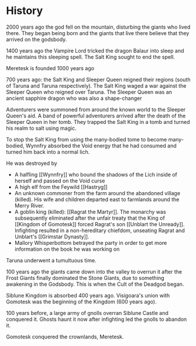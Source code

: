# History
2000 years ago the god fell on the mountain, disturbing the giants who lived there. They began being born and the giants that live there believe that they arrived on the godsbody. 

1400 years ago the Vampire Lord tricked the dragon Balaur into sleep and he maintains this sleeping spell. The Salt King sought to end the spell. 

Meretesk is founded 1000 years ago

700 years ago: the Salt King and Sleeper Queen reigned their regions (south of Taruna and Taruna respectively). The Salt King waged a war against the Sleeper Queen who reigned over Taruna. The Sleeper Queen was an ancient sapphire dragon who was also a shape-changer 

Adventurers were summoned from around the known world to the Sleeper Queen's aid. A band of powerful adventurers arrived after the death of the Sleeper Queen in her tomb. They trapped the Salt King in a tomb and turned his realm to salt using magic. 

To stop the Salt King from using the many-bodied tome to become many-bodied, Wynnfry absorbed the Void energy that he had consumed and turned him back into a normal lich. 

He was destroyed by 

- A halfling [[Wynnfry]] who bound the shadows of the Lich inside of herself and passed on the Void curse
- A high elf from the Feywild [[Hastryg]]
- An unknown commoner from the farm around the abandoned village (killed). His wife and children departed east to farmlands around the Merry River.
- A goblin king (killed): [[Ragrat the Martyr]]. The monarchy was subsequently eliminated after the unfair treaty that the King of [[Kingdom of Gomotesk]] forced Ragrat's son [[Unblart the Unready]]. Infighting resulted in a non-hereditary chiefdom, unseating Ragrat and Unblart's [[Grimstar Dynasty]].
- Mallory Whisperbottom betrayed the party in order to get more information on the book he was working on

Taruna underwent a tumultuous time. 

100 years ago the giants came down into the valley to overrun it after the Frost Giants finally dominated the Stone Giants, due to something awakening in the Godsbody. This is when the Cult of the Deadgod began.

Siblune Kingdom is absorbed 400 years ago. Visigoara's union with Gomotesk was the beginning of the Kingdom (600 years ago). 

100 years before, a large army of gnolls overran Siblune Castle and conquered it. Ghosts haunt it now after infighting led the gnolls to abandon it. 

Gomotesk conquered the crownlands, Meretesk. 
